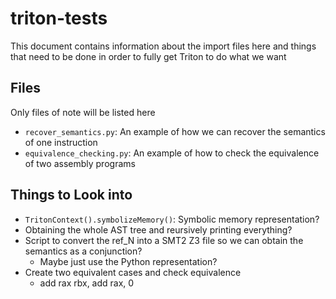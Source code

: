 # triton-tests

This document contains information about the import files here and things that need to be done in order to fully get Triton to do what we want

## Files

Only files of note will be listed here

* `recover_semantics.py`: An example of how we can recover the semantics of one instruction
* `equivalence_checking.py`: An example of how to check the equivalence of two assembly programs

## Things to Look into

* `TritonContext().symbolizeMemory()`: Symbolic memory representation?
* Obtaining the whole AST tree and reursively printing everything?
* Script to convert the ref_N into a SMT2 Z3 file so we can obtain the semantics as a conjunction?
    * Maybe just use the Python representation?
* Create two equivalent cases and check equivalence
    * add rax rbx, add rax, 0